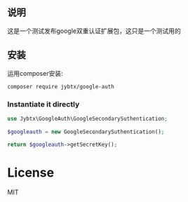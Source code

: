 ## 说明
这是一个测试发布google双重认证扩展包，这只是一个测试用的

## 安装

运用composer安装:

	composer require jybtx/google-auth


### Instantiate it directly

```php
use Jybtx\GoogleAuth\GoogleSecondarySuthentication;
    
$googleauth = new GoogleSecondarySuthentication();
    
return $googleauth->getSecretKey();
```
# License
MIT
